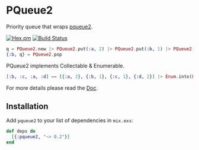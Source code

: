 PQueue2
==
Priority queue that wraps [pqueue2](https://hex.pm/packages/pqueue).

[![Hex.pm](https://img.shields.io/hexpm/v/pqueue2.svg)](https://hex.pm/packages/pqueue2)
[![Build Status](https://travis-ci.org/ne-sachirou/pqueue2.svg?branch=master)](https://travis-ci.org/ne-sachirou/pqueue2)

```elixir
q = PQueue2.new |> PQueue2.put(:a, 2) |> PQueue2.put(:b, 1) |> PQueue2.put(:c, 1)
{:b, q} = PQueue2.pop
```

PQueue2 implements Collectable & Enumerable.

```elixir
[:b, :c, :a, :d] == [{:a, 2}, {:b, 1}, {:c, 1}, {:d, 2}] |> Enum.into(PQueue2.new) |> Enum.to_list
```

For more details please read the [Doc](https://hexdocs.pm/pqueue2).

Installation
--
Add `pqueue2` to your list of dependencies in `mix.exs`:

```elixir
def deps do
  [{:pqueue2, "~> 0.2"}]
end
```
